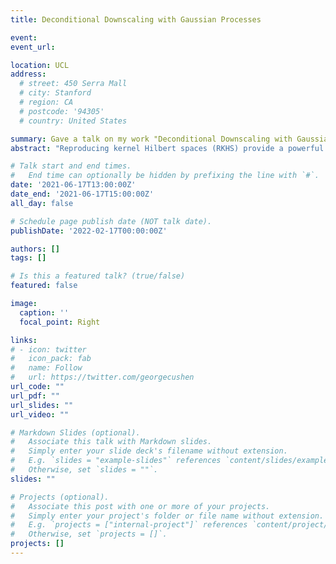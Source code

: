 ```yaml
---
title: Deconditional Downscaling with Gaussian Processes 

event: 
event_url: 

location: UCL
address:
  # street: 450 Serra Mall
  # city: Stanford
  # region: CA
  # postcode: '94305'
  # country: United States

summary: Gave a talk on my work "Deconditional Downscaling with Gaussian processes"
abstract: "Reproducing kernel Hilbert spaces (RKHS) provide a powerful framework, termed kernel mean embeddings, for representing probability distributions, enabling nonparametric statistical inference in a variety of applications. Combining RKHS formalism with Gaussian process modelling, we present a methodology to refine low-resolution (LR) spatial fields with high-resolution (HR) information. This task, known as statistical downscaling, is challenging as the diversity of spatial datasets often prevents direct matching of observations. Yet, when LR samples are modeled as aggregate conditional means of HR samples with respect to a mediating variable that is globally observed, the recovery of the underlying fine-grained field can be framed as taking an "inverse" of the conditional expectation, namely a deconditioning problem. Leveraging this deconditioning perspective, we introduce a Bayesian formulation of statistical downscaling able to handle potentially unmatched multi-resolution spatial fields."

# Talk start and end times.
#   End time can optionally be hidden by prefixing the line with `#`.
date: '2021-06-17T13:00:00Z'
date_end: '2021-06-17T15:00:00Z'
all_day: false

# Schedule page publish date (NOT talk date).
publishDate: '2022-02-17T00:00:00Z'

authors: []
tags: []

# Is this a featured talk? (true/false)
featured: false

image:
  caption: ''
  focal_point: Right

links:
# - icon: twitter
#   icon_pack: fab
#   name: Follow
#   url: https://twitter.com/georgecushen
url_code: ""
url_pdf: ""
url_slides: ""
url_video: ""

# Markdown Slides (optional).
#   Associate this talk with Markdown slides.
#   Simply enter your slide deck's filename without extension.
#   E.g. `slides = "example-slides"` references `content/slides/example-slides.md`.
#   Otherwise, set `slides = ""`.
slides: ""

# Projects (optional).
#   Associate this post with one or more of your projects.
#   Simply enter your project's folder or file name without extension.
#   E.g. `projects = ["internal-project"]` references `content/project/deep-learning/index.md`.
#   Otherwise, set `projects = []`.
projects: []
---
```

<!-- 
{{% callout note %}}
Click on the **Slides** button above to view the built-in slides feature.
{{% /callout %}}

Slides can be added in a few ways:

- **Create** slides using Wowchemy's [*Slides*](https://wowchemy.com/docs/managing-content/#create-slides) feature and link using `slides` parameter in the front matter of the talk file
- **Upload** an existing slide deck to `static/` and link using `url_slides` parameter in the front matter of the talk file
- **Embed** your slides (e.g. Google Slides) or presentation video on this page using [shortcodes](https://wowchemy.com/docs/writing-markdown-latex/).

Further event details, including [page elements](https://wowchemy.com/docs/writing-markdown-latex/) such as image galleries, can be added to the body of this page. -->
